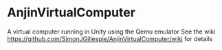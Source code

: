 # AnjinVirtualComputer
A virtual computer running in Unity using the Qemu emulator
See the wiki https://github.com/SimonJGillespie/AnjinVirtualComputer/wiki for details
